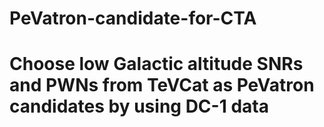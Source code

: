 # PeVatron-candidate-for-CTA

# Choose low Galactic altitude SNRs and PWNs from TeVCat as PeVatron candidates by using DC-1 data 
